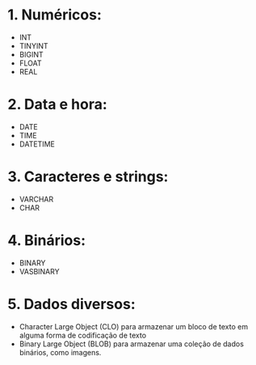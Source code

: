 # 1. Numéricos:

* INT
* TINYINT
* BIGINT
* FLOAT
* REAL

# 2. Data e hora:

* DATE
* TIME
* DATETIME

# 3. Caracteres e strings:

* VARCHAR
* CHAR

# 4. Binários:

* BINARY
* VASBINARY

# 5. Dados diversos:

* Character Large Object (CLO) para armazenar um bloco de texto em alguma forma de codificação de texto
* Binary Large Object (BLOB) para armazenar uma coleção de dados binários, como imagens.